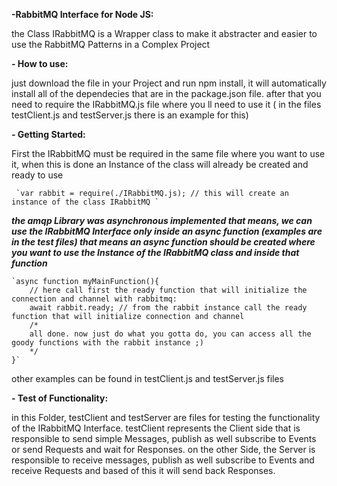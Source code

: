**-RabbitMQ Interface for Node JS:**

the Class IRabbitMQ is a Wrapper class to make it abstracter and easier to use the RabbitMQ Patterns in a Complex Project

**- How to use:**

just download the file in your Project and run npm install, 
it will automatically install all of the dependecies that are in the package.json file.
after that you need to require the IRabbitMQ.js file where you ll need to use it
( in the files testClient.js and testServer.js there is an example for this)

**- Getting Started:**

First the IRabbitMQ must be required in the same file where you want to use it,
when this is done an Instance of the class will already be created and ready to use

     `var rabbit = require(./IRabbitMQ.js); // this will create an instance of the class IRabbitMQ `
  

*****the amqp Library was asynchronous implemented that means,
we can use the IRabbitMQ Interface only inside an async function (examples are in the test files)
that means an async function should be created where you want to use the Instance of the IRabbitMQ class and inside that function*****

    `async function myMainFunction(){ 
        // here call first the ready function that will initialize the connection and channel with rabbitmq:
        await rabbit.ready; // from the rabbit instance call the ready function that will initialize connection and channel
        /* 
        all done. now just do what you gotta do, you can access all the goody functions with the rabbit instance ;)
        */
    }`

other examples can be found in testClient.js and testServer.js files



**- Test of Functionality:**

in this Folder, testClient and testServer are files for testing the functionality of the IRabbitMQ Interface. testClient represents the Client side
that is responsible to send simple Messages, publish as well subscribe to Events or send Requests and wait for Responses. on the other Side, the Server is responsible 
to receive messages, publish as well subscribe to Events and receive Requests and based of this it will send back Responses.

